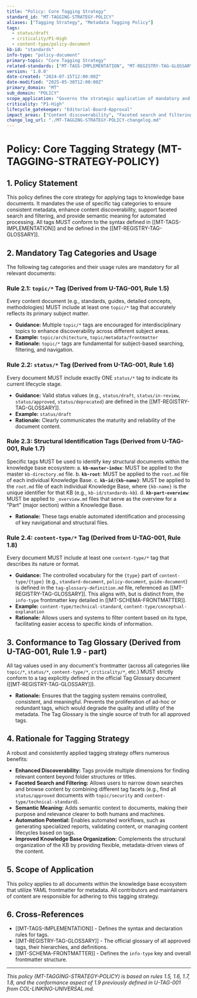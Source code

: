 ```yaml
---
title: "Policy: Core Tagging Strategy"
standard_id: "MT-TAGGING-STRATEGY-POLICY"
aliases: ["Tagging Strategy", "Metadata Tagging Policy"]
tags:
  - status/draft
  - criticality/P1-High
  - content-type/policy-document
kb-id: "standards"
info-type: "policy-document"
primary-topic: "Core Tagging Strategy"
related-standards: ["MT-TAGS-IMPLEMENTATION", "MT-REGISTRY-TAG-GLOSSARY", "MT-SCHEMA-FRONTMATTER"]
version: '1.0.0'
date-created: "2024-07-15T12:00:00Z"
date-modified: "2025-05-30T12:00:00Z"
primary_domain: "MT"
sub_domain: "POLICY"
scope_application: "Governs the strategic application of mandatory and recommended tag categories across all knowledge base documents."
criticality: "P1-High"
lifecycle_gatekeeper: "Editorial-Board-Approval"
impact_areas: ["Content discoverability", "Faceted search and filtering", "Semantic understanding of content", "Automation capabilities", "KB organization"]
change_log_url: "./MT-TAGGING-STRATEGY-POLICY-changelog.md"
---
```

# Policy: Core Tagging Strategy (MT-TAGGING-STRATEGY-POLICY)

## 1. Policy Statement

This policy defines the core strategy for applying tags to knowledge base documents. It mandates the use of specific tag categories to ensure consistent metadata, enhance content discoverability, support faceted search and filtering, and provide semantic meaning for automated processing. All tags MUST conform to the syntax defined in [[MT-TAGS-IMPLEMENTATION]] and be defined in the [[MT-REGISTRY-TAG-GLOSSARY]].

## 2. Mandatory Tag Categories and Usage

The following tag categories and their usage rules are mandatory for all relevant documents:

### Rule 2.1: `topic/*` Tag (Derived from U-TAG-001, Rule 1.5)
Every content document (e.g., standards, guides, detailed concepts, methodologies) MUST include at least one `topic/*` tag that accurately reflects its primary subject matter.
*   **Guidance:** Multiple `topic/*` tags are encouraged for interdisciplinary topics to enhance discoverability across different subject areas.
*   **Example:** `topic/architecture`, `topic/metadata/frontmatter`
*   **Rationale:** `topic/*` tags are fundamental for subject-based searching, filtering, and navigation.

### Rule 2.2: `status/*` Tag (Derived from U-TAG-001, Rule 1.6)
Every document MUST include exactly ONE `status/*` tag to indicate its current lifecycle stage.
*   **Guidance:** Valid status values (e.g., `status/draft`, `status/in-review`, `status/approved`, `status/deprecated`) are defined in the [[MT-REGISTRY-TAG-GLOSSARY]].
*   **Example:** `status/draft`
*   **Rationale:** Clearly communicates the maturity and reliability of the document content.

### Rule 2.3: Structural Identification Tags (Derived from U-TAG-001, Rule 1.7)
Specific tags MUST be used to identify key structural documents within the knowledge base ecosystem:
    a.  **`kb-master-index`**: MUST be applied to the master `kb-directory.md` file.
    b.  **`kb-root`**: MUST be applied to the `root.md` file of each individual Knowledge Base.
    c.  **`kb-id/{kb-name}`**: MUST be applied to the `root.md` file of each individual Knowledge Base, where `{kb-name}` is the unique identifier for that KB (e.g., `kb-id/standards-kb`).
    d.  **`kb-part-overview`**: MUST be applied to `_overview.md` files that serve as the overview for a "Part" (major section) within a Knowledge Base.
*   **Rationale:** These tags enable automated identification and processing of key navigational and structural files.

### Rule 2.4: `content-type/*` Tag (Derived from U-TAG-001, Rule 1.8)
Every document MUST include at least one `content-type/*` tag that describes its nature or format.
*   **Guidance:** The controlled vocabulary for the `{type}` part of `content-type/{type}` (e.g., `standard-document`, `policy-document`, `guide-document`) is defined in the `tag-glossary-definition.md` file, referenced as [[MT-REGISTRY-TAG-GLOSSARY]]. This aligns with, but is distinct from, the `info-type` frontmatter key detailed in [[MT-SCHEMA-FRONTMATTER]].
*   **Example:** `content-type/technical-standard`, `content-type/conceptual-explanation`
*   **Rationale:** Allows users and systems to filter content based on its type, facilitating easier access to specific kinds of information.

## 3. Conformance to Tag Glossary (Derived from U-TAG-001, Rule 1.9 - part)

All tag values used in any document's frontmatter (across all categories like `topic/*`, `status/*`, `content-type/*`, `criticality/*`, etc.) MUST strictly conform to a tag explicitly defined in the official Tag Glossary document ([[MT-REGISTRY-TAG-GLOSSARY]]).
*   **Rationale:** Ensures that the tagging system remains controlled, consistent, and meaningful. Prevents the proliferation of ad-hoc or redundant tags, which would degrade the quality and utility of the metadata. The Tag Glossary is the single source of truth for all approved tags.

## 4. Rationale for Tagging Strategy

A robust and consistently applied tagging strategy offers numerous benefits:

*   **Enhanced Discoverability:** Tags provide multiple dimensions for finding relevant content beyond folder structures or titles.
*   **Faceted Search and Filtering:** Allows users to narrow down searches and browse content by combining different tag facets (e.g., find all `status/approved` documents with `topic/security` and `content-type/technical-standard`).
*   **Semantic Meaning:** Adds semantic context to documents, making their purpose and relevance clearer to both humans and machines.
*   **Automation Potential:** Enables automated workflows, such as generating specialized reports, validating content, or managing content lifecycles based on tags.
*   **Improved Knowledge Base Organization:** Complements the structural organization of the KB by providing flexible, metadata-driven views of the content.

## 5. Scope of Application

This policy applies to all documents within the knowledge base ecosystem that utilize YAML frontmatter for metadata. All contributors and maintainers of content are responsible for adhering to this tagging strategy.

## 6. Cross-References
- [[MT-TAGS-IMPLEMENTATION]] - Defines the syntax and declaration rules for tags.
- [[MT-REGISTRY-TAG-GLOSSARY]] - The official glossary of all approved tags, their hierarchies, and definitions.
- [[MT-SCHEMA-FRONTMATTER]] - Defines the `info-type` key and overall frontmatter structure.

---
*This policy (MT-TAGGING-STRATEGY-POLICY) is based on rules 1.5, 1.6, 1.7, 1.8, and the conformance aspect of 1.9 previously defined in U-TAG-001 from COL-LINKING-UNIVERSAL.md.*
